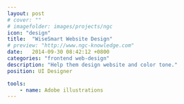 ```yaml
---
layout: post
# cover: ""
# imagefolder: images/projects/ngc
icon: "design"
title:  "WiseSmart Website Design"
# preview: "http://www.ngc-knowledge.com"
date:   2014-09-30 08:42:12 +0800
categories: "frontend web-design"
description: "Help them design website and color tone."
position: UI Designer

tools:
    - name: Adobe illustrations
---
```


